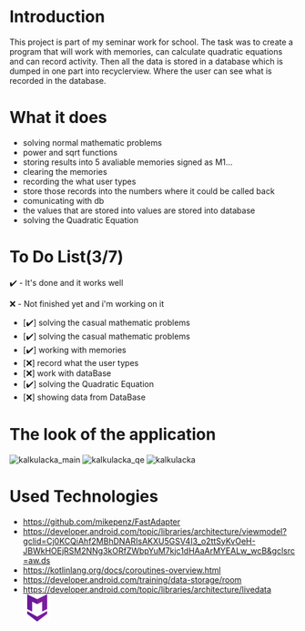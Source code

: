 # Introduction 
This project is part of my seminar work for school. The task was to create a program that will work with memories, can calculate quadratic equations and can record activity. Then all the data is stored in a database which is dumped in one part into recyclerview. Where the user can see what is recorded in the database.

# What it does

- solving normal mathematic problems
- power and sqrt functions 
- storing results into 5 avaliable memories signed as M1...
- clearing the memories
- recording the what user types
- store those records into the numbers where it could be called back
- comunicating with db
- the values that are stored into values are stored into database
- solving the Quadratic Equation

# To Do List(3/7)

✔️ - It's done and it works well

❌ - Not finished yet and i'm working on it

- [✔️] solving the casual mathematic problems
- [✔️] solving the casual mathematic problems
- [✔️] working with memories
- [❌] record what the user types
- [❌] work with dataBase
- [✔️] solving the Quadratic Equation
- [❌] showing data from DataBase


# The look of the application

![kalkulacka_main](https://user-images.githubusercontent.com/66387359/142734293-655b9c41-c031-4977-82ee-627c82e5e67f.png)
![kalkulacka_qe](https://user-images.githubusercontent.com/66387359/142734294-124ec21e-223c-40a3-863b-df1de64f8605.png)
![kalkulacka](https://user-images.githubusercontent.com/66387359/142734292-5d0706a2-3b9a-4a31-bc51-9658917e78a0.png)

# Used Technologies
- https://github.com/mikepenz/FastAdapter
- https://developer.android.com/topic/libraries/architecture/viewmodel?gclid=Cj0KCQiAhf2MBhDNARIsAKXU5GSV4I3_o2ttSyKvOeH-JBWkHOEjRSM2NNg3kORfZWbpYuM7kjc1dHAaArMYEALw_wcB&gclsrc=aw.ds
- https://kotlinlang.org/docs/coroutines-overview.html
- https://developer.android.com/training/data-storage/room
- https://developer.android.com/topic/libraries/architecture/livedata
![alt ahoj](https://github.com/adam-p/markdown-here/raw/master/src/common/images/icon48.png "Logo Title Text 1")












